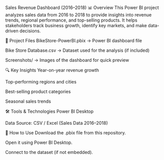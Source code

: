 Sales Revenue Dashboard (2016–2018)
📊 Overview
This Power BI project analyzes sales data from 2016 to 2018 to provide insights into revenue trends, regional performance, and top-selling products.
It helps stakeholders track business growth, identify key markets, and make data-driven decisions.

📂 Project Files
BikeStore-PowerBI.pbix → Power BI dashboard file

Bike Store Database.csv → Dataset used for the analysis (if included)

Screenshots/ → Images of the dashboard for quick preview

🔍 Key Insights
Year-on-year revenue growth

Top-performing regions and cities

Best-selling product categories

Seasonal sales trends

🛠 Tools & Technologies
Power BI Desktop

Data Source: CSV / Excel (Sales Data 2016–2018)


🚀 How to Use
Download the .pbix file from this repository.

Open it using Power BI Desktop.

Connect to the dataset (if not embedded).



